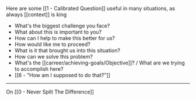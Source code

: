 Here are some [[1 - Calibrated Question]] useful in many situations, as always [[context]] is king

- What's the biggest challenge you face?
- What about this is important to you? 
- How can I help to make this better for us? 
- How would like me to proceed?
- What is it that brought us into this situation?
- How can we solve this problem?
- What's the [[carreer/achieving-goals/Objective]]? / What are we trying to accomplish here? 
- [[6 - "How am I supposed to do that?"]]

---

On [[0 - Never Split The Difference]]
